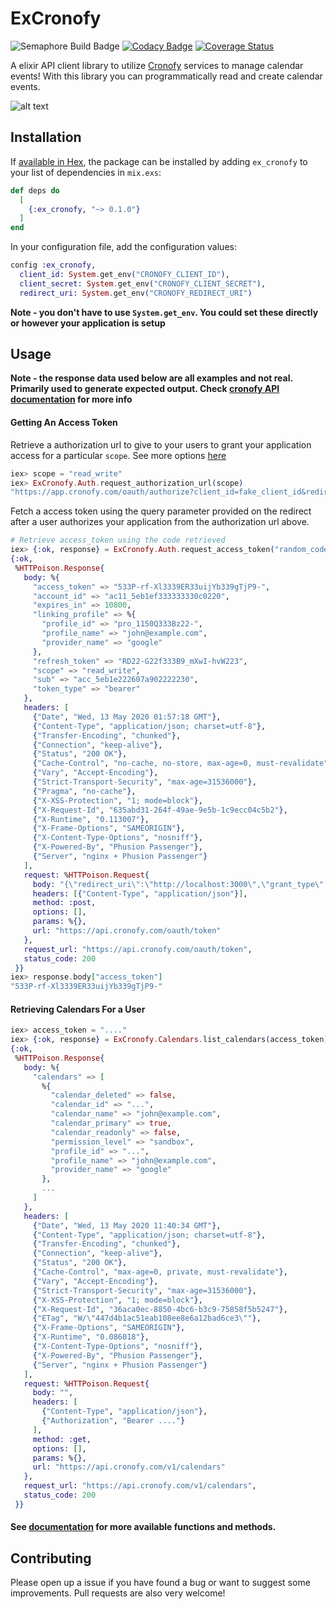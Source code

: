 # ExCronofy
![Semaphore Build Badge](https://edwinthinks.semaphoreci.com/badges/ex_cronofy.svg?stlye=shield "Semaphore Badge")
[![Codacy Badge](https://api.codacy.com/project/badge/Grade/0dbbcc3d9fba46f0b5c1ca40211cd03f)](https://www.codacy.com/manual/edwinthinks/ex_cronofy?utm_source=github.com&amp;utm_medium=referral&amp;utm_content=edwinthinks/ex_cronofy&amp;utm_campaign=Badge_Grade)
[![Coverage Status](https://coveralls.io/repos/github/edwinthinks/ex_cronofy/badge.svg?branch=master)](https://coveralls.io/github/edwinthinks/ex_cronofy?branch=master)

A elixir API client library to utilize [Cronofy](https://www.cronofy.com/) services to manage calendar events! With this library you can programmatically read and create calendar events.

![alt text](https://media.giphy.com/media/eHEmsqSW9B53K65dnS/source.gif "Logo Title Text 1")

## Installation

If [available in Hex](https://hex.pm/docs/publish), the package can be installed
by adding `ex_cronofy` to your list of dependencies in `mix.exs`:

```elixir
def deps do
  [
    {:ex_cronofy, "~> 0.1.0"}
  ]
end
```

In your configuration file, add the configuration values:
```elixir
config :ex_cronofy,
  client_id: System.get_env("CRONOFY_CLIENT_ID"),
  client_secret: System.get_env("CRONOFY_CLIENT_SECRET"),
  redirect_uri: System.get_env("CRONOFY_REDIRECT_URI")
```

**Note - you don't have to use `System.get_env`. You could set these directly or however your application is setup**

## Usage

**Note - the response data used below are all examples and not real. Primarily used to generate expected output. Check [cronofy API documentation](https://docs.cronofy.com/developers/api/) for more info**

#### Getting An Access Token
Retrieve a authorization url to give to your users to grant your application access for a
particular `scope`. See more options [here](https://docs.cronofy.com/developers/api/authorization/request-authorization/)

```elixir
iex> scope = "read_write"
iex> ExCronofy.Auth.request_authorization_url(scope)
"https://app.cronofy.com/oauth/authorize?client_id=fake_client_id&redirect_uri=fake_redirect_uri&response_type=code&scope=read_events&state=wibble"
```

Fetch a access token using the query parameter provided on the redirect after a user authorizes your application from the authorization url above.

```elixir
# Retrieve access_token using the code retrieved 
iex> {:ok, response} = ExCronofy.Auth.request_access_token("random_code")
{:ok,
 %HTTPoison.Response{
   body: %{
     "access_token" => "533P-rf-Xl3339ER33uijYb339gTjP9-",
     "account_id" => "ac11_5eb1ef333333330c0220",
     "expires_in" => 10800,
     "linking_profile" => %{
       "profile_id" => "pro_1150Q333Bz22-",
       "profile_name" => "john@example.com",
       "provider_name" => "google"
     },
     "refresh_token" => "RD22-G22f333B9_mXwI-hvW223",
     "scope" => "read_write",
     "sub" => "acc_5eb1e222607a902222230",
     "token_type" => "bearer"
   },
   headers: [
     {"Date", "Wed, 13 May 2020 01:57:18 GMT"},
     {"Content-Type", "application/json; charset=utf-8"},
     {"Transfer-Encoding", "chunked"},
     {"Connection", "keep-alive"},
     {"Status", "200 OK"},
     {"Cache-Control", "no-cache, no-store, max-age=0, must-revalidate"},
     {"Vary", "Accept-Encoding"},
     {"Strict-Transport-Security", "max-age=31536000"},
     {"Pragma", "no-cache"},
     {"X-XSS-Protection", "1; mode=block"},
     {"X-Request-Id", "635abd31-264f-49ae-9e5b-1c9ecc04c5b2"},
     {"X-Runtime", "0.113007"},
     {"X-Frame-Options", "SAMEORIGIN"},
     {"X-Content-Type-Options", "nosniff"},
     {"X-Powered-By", "Phusion Passenger"},
     {"Server", "nginx + Phusion Passenger"}
   ],
   request: %HTTPoison.Request{
     body: "{\"redirect_uri\":\"http://localhost:3000\",\"grant_type\":\"authorization_code\",\"code\":\"....\",\"client_secret\":\".....\",\"client_id\":\".....\"}",
     headers: [{"Content-Type", "application/json"}],
     method: :post,
     options: [],
     params: %{},
     url: "https://api.cronofy.com/oauth/token"
   },
   request_url: "https://api.cronofy.com/oauth/token",
   status_code: 200
 }}
iex> response.body["access_token"]
"533P-rf-Xl3339ER33uijYb339gTjP9-"
```

#### Retrieving Calendars For a User
```elixir
iex> access_token = "...."
iex> {:ok, response} = ExCronofy.Calendars.list_calendars(access_token)
{:ok,
 %HTTPoison.Response{
   body: %{
     "calendars" => [
       %{
         "calendar_deleted" => false,
         "calendar_id" => "...",
         "calendar_name" => "john@example.com",
         "calendar_primary" => true,
         "calendar_readonly" => false,
         "permission_level" => "sandbox",
         "profile_id" => "...",
         "profile_name" => "john@example.com",
         "provider_name" => "google"
       },
       ...
     ]
   },
   headers: [
     {"Date", "Wed, 13 May 2020 11:40:34 GMT"},
     {"Content-Type", "application/json; charset=utf-8"},
     {"Transfer-Encoding", "chunked"},
     {"Connection", "keep-alive"},
     {"Status", "200 OK"},
     {"Cache-Control", "max-age=0, private, must-revalidate"},
     {"Vary", "Accept-Encoding"},
     {"Strict-Transport-Security", "max-age=31536000"},
     {"X-XSS-Protection", "1; mode=block"},
     {"X-Request-Id", "36aca0ec-8850-4bc6-b3c9-75858f5b5247"},
     {"ETag", "W/\"447d4b1ac51eab108ee8e6a12bad6ce3\""},
     {"X-Frame-Options", "SAMEORIGIN"},
     {"X-Runtime", "0.086018"},
     {"X-Content-Type-Options", "nosniff"},
     {"X-Powered-By", "Phusion Passenger"},
     {"Server", "nginx + Phusion Passenger"}
   ],
   request: %HTTPoison.Request{
     body: "",
     headers: [
       {"Content-Type", "application/json"},
       {"Authorization", "Bearer ...."}
     ],
     method: :get,
     options: [],
     params: %{},
     url: "https://api.cronofy.com/v1/calendars"
   },
   request_url: "https://api.cronofy.com/v1/calendars",
   status_code: 200
 }}
```

#### See [documentation]() for more available functions and methods.

## Contributing

Please open up a issue if you have found a bug or want to suggest some improvements. Pull requests are also very welcome!

